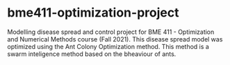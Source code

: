 # bme411-optimization-project
Modelling disease spread and control project for BME 411 - Optimization and Numerical Methods course (Fall 2021). This disease spread model was optimized using the Ant Colony Optimization method. This method is a swarm inteligence method based on the bheaviour of ants.
